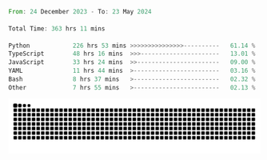 <!--START_SECTION:waka-->

```rust
From: 24 December 2023 - To: 23 May 2024

Total Time: 363 hrs 11 mins

Python            226 hrs 53 mins >>>>>>>>>>>>>>>----------   61.14 %
TypeScript        48 hrs 16 mins  >>>----------------------   13.01 %
JavaScript        33 hrs 24 mins  >>-----------------------   09.00 %
YAML              11 hrs 44 mins  >------------------------   03.16 %
Bash              8 hrs 37 mins   >------------------------   02.32 %
Other             7 hrs 55 mins   >------------------------   02.13 %
```

<!--END_SECTION:waka-->


<picture>
  <source media="(prefers-color-scheme: dark)" srcset="https://raw.githubusercontent.com/jeerawut97/jeerawut97/output/github-contribution-grid-snake.svg">
  <img alt="github contribution grid snake animation" src="https://raw.githubusercontent.com/jeerawut97/jeerawut97/output/github-contribution-grid-snake.svg">
</picture>
